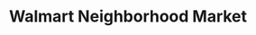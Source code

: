 ---
title: "Walmart Neighborhood Market"
url: /tampa/walmart-neighborhood-market-north-florida-avenue/
shop: supermarket
---